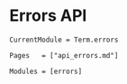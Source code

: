 # Errors API
```@meta
CurrentModule = Term.errors
```


```@index
Pages   = ["api_errors.md"]
```



```@autodocs
Modules = [errors]
```